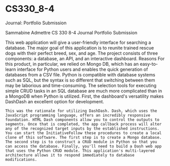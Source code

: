 # CS330_8-4
Journal: Portfolio Submission 

Sammabine Admettre
CS 330
8-4 Journal
Portfolio Submission

This web application will give a user-friendly interface for searching a database. The major goal of this application is to reunite trained rescue dogs with their perfect breed, sex, and age. The project consists of three components: a database, an API, and an interactive dashboard. Reasons For this product, in particular, we relied on Mongo DB, which has an easy-to-learn interface for Python users and enables the quick generation of databases from a CSV file. Python is compatible with database systems such as SQL, but the syntax is so different that switching between them may be laborious and time-consuming. The selection tools for executing simple CRUD tasks in an SQL database are much more complicated than in a MongoDB when Python is utilized. First, the dashboard's versatility makes DashDash an excellent option for development. 

	This was the rationale for utilizing DashDash. Dash, which uses the JavaScript programming language, offers an incredibly responsive foundation. HTML Dash components allow you to control the outputs to segments. Once that is completed, the app callback process will alter any of the recognized target inputs by the established instructions. You can start the InitiativeFollow these procedures to create a local clone of this software. The first step is to create a Mongo database. The second step is to construct a CRUD module in Python so that you can access the database. Finally, you'll need to build a Dash web app that uses the Python CRUD module. This application's multi-layered architecture allows it to respond immediately to database modifications.
